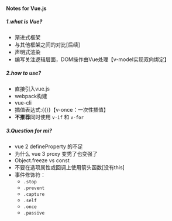 #### Notes for Vue.js

##### 1.what is Vue?

* 渐进式框架
* 与其他框架之间的对比[后续]
* 声明式渲染
* 编写关注逻辑层面，DOM操作由Vue处理【v-model实现双向绑定】



##### 2.how to use?

* 直接引入vue.js
* webpack构建
* vue-cli
* 插值表达式:{{}}【v-once：一次性插值】
* **不推荐**同时使用 `v-if` 和 `v-for`



##### 3.Question for mi?

* vue 2 defineProperty 的不足
* 为什么 vue 3 proxy 变秃了也变强了
* Object.freeze vs const
* 不要在选项属性或回调上使用箭头函数[没有this]
* 事件修饰符：
  - `.stop`
  - `.prevent`
  - `.capture`
  - `.self`
  - `.once`
  - `.passive`

